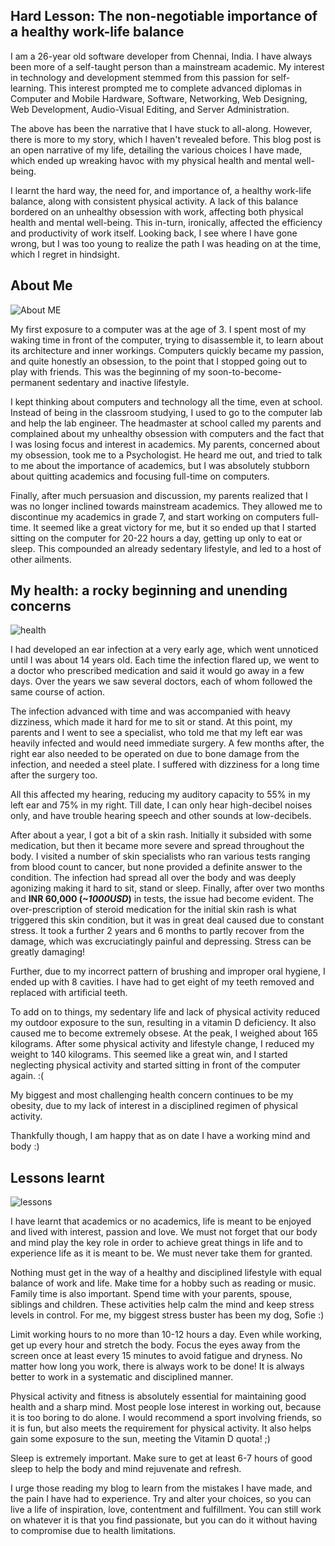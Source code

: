 ## Hard Lesson: The non-negotiable importance of a healthy work-life balance

I am a 26-year old software developer from Chennai, India. I have always been more of a self-taught person than a mainstream academic. My interest in technology and development stemmed from this passion for self-learning. This interest prompted me to complete advanced diplomas in Computer and Mobile Hardware, Software, Networking, Web Designing, Web Development, Audio-Visual Editing, and Server Administration.

The above has been the narrative that I have stuck to all-along. However, there is more to my story, which I haven't revealed before. This blog post is an open narrative of my life, detailing the various choices I have made, which ended up wreaking havoc with my physical health and mental well-being.

I learnt the hard way, the need for, and importance of, a healthy work-life balance, along with consistent physical activity. A lack of this balance bordered on an unhealthy obsession with work, affecting both physical health and mental well-being. This in-turn, ironically, affected the efficiency and productivity of work itself. Looking back, I see where I have gone wrong, but I was too young to realize the path I was heading on at the time, which I regret in hindsight.


## About Me

![About ME](https://s2.do-spaces.com/2020/Nov/23/160613113280.png)

My first exposure to a computer was at the age of 3. I spent most of my waking time in front of the computer, trying to disassemble it, to learn about its architecture and inner workings. Computers quickly became my passion, and quite honestly an obsession, to the point that I stopped going out to play with friends. This was the beginning of my soon-to-become-permanent sedentary and inactive lifestyle. 

I kept thinking about computers and technology all the time, even at school. Instead of being in the classroom studying, I used to go to the computer lab and help the lab engineer. The headmaster at school called my parents and complained about my unhealthy obsession with computers and the fact that I was losing focus and interest in academics. My parents, concerned about my obsession, took me to a Psychologist. He heard me out, and tried to talk to me about the importance of academics, but I was absolutely stubborn about quitting academics and focusing full-time on computers. 

Finally, after much persuasion and discussion, my parents realized that I was no longer inclined towards mainstream academics. They allowed me to discontinue my academics in grade 7, and start working on computers full-time. It seemed like a great victory for me, but it so ended up that I started sitting on the computer for 20-22 hours a day, getting up only to eat or sleep. This compounded an already sedentary lifestyle, and led to a host of other ailments.


## My health: a rocky beginning and unending concerns

![health](https://s2.do-spaces.com/2020/Nov/23/160613120325.png)

I had developed an ear infection at a very early age, which went unnoticed until I was about 14 years old. Each time the infection flared up, we went to a doctor who prescribed medication and said it would go away in a few days. Over the years we saw several doctors, each of whom followed the same course of action. 

The infection advanced with time and was accompanied with heavy dizziness, which made it hard for me to sit or stand. At this point, my parents and I went to see a specialist, who told me that my left ear was heavily infected and would need immediate surgery. A few months after, the right ear also needed to be operated on due to bone damage from the infection, and needed a steel plate. I suffered with dizziness for a long time after the surgery too.

All this affected my hearing, reducing my auditory capacity to 55% in my left ear and 75% in my right. Till date, I can only hear high-decibel noises only, and have trouble hearing speech and other sounds at low-decibels.

After about a year, I got a bit of a skin rash. Initially it subsided with some medication, but then it became more severe and spread throughout the body. I visited a number of skin specialists who ran various tests ranging from blood count to cancer, but none provided a definite answer to the condition. The infection had spread all over the body and was deeply agonizing making it hard to sit, stand or sleep. Finally, after over two months and **INR 60,000 (_~1000USD_)** in tests, the issue had become evident. The over-prescription of steroid medication for the initial skin rash is what triggered this skin condition, but it was in great deal caused due to constant stress. It took a further 2 years and 6 months to partly recover from the damage, which was excruciatingly painful and depressing. Stress can be greatly damaging!

Further, due to my incorrect pattern of brushing and improper oral hygiene, I ended up with 8 cavities. I have had to get eight of my teeth removed and replaced with artificial teeth.

To add on to things, my sedentary life and lack of physical activity reduced my outdoor exposure to the sun, resulting in a vitamin D deficiency. It also caused me to become extremely obsese. At the peak, I weighed about 165 kilograms. After some physical activity and lifestyle change, I reduced my weight to 140 kilograms. This seemed like a great win, and I started neglecting physical activity and started sitting in front of the computer again. :(

My biggest and most challenging health concern continues to be my obesity, due to my lack of interest in a disciplined regimen of physical activity.

Thankfully though, I am happy that as on date I have a working mind and body :)

## Lessons learnt

![lessons](https://s2.do-spaces.com/2020/Nov/23/160613133555.png)

I have learnt that academics or no academics, life is meant to be enjoyed and lived with interest, passion and love. We must not forget that our body and mind play the key role in order to achieve great things in life and to experience life as it is meant to be. We must never take them for granted.

Nothing must get in the way of a healthy and disciplined lifestyle with equal balance of work and life. Make time for a hobby such as reading or music. Family time is also important. Spend time with your parents, spouse, siblings and children. These activities help calm the mind and keep stress levels in control. For me, my biggest stress buster has been my dog, Sofie :)

Limit working hours to no more than 10-12 hours a day. Even while working, get up every hour and stretch the body. Focus the eyes away from the screen once at least every 15 minutes to avoid fatigue and dryness. No matter how long you work, there is always work to be done! It is always better to work in a systematic and disciplined manner.

Physical activity and fitness is absolutely essential for maintaining good health and a sharp mind. Most people lose interest in working out, because it is too boring to do alone. I would recommend a sport involving friends, so it is fun, but also meets the requirement for physical activity. It also helps gain some exposure to the sun, meeting the Vitamin D quota! ;) 

Sleep is extremely important. Make sure to get at least 6-7 hours of good sleep to help the body and mind rejuvenate and refresh.

I urge those reading my blog to learn from the mistakes I have made, and the pain I have had to experience. Try and alter your choices, so you can live a life of inspiration, love, contentment and fulfillment. You can still work on whatever it is that you find passionate, but you can do it without having to compromise due to health limitations.


